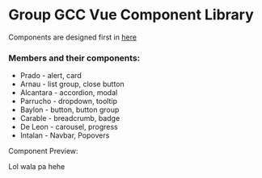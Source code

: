 # Group GCC Vue Component Library

Components are designed first in [here](https://www.figma.com/design/ncwy7ApKxRjGVoSGXWzJtd/Group-GCC---Vue-Component?node-id=0%3A1&t=CpWt0zb9bafTsA9r-1)

### Members and their components:

- Prado - alert, card
- Arnau - list group, close button
- Alcantara - accordion, modal
- Parrucho - dropdown, tooltip
- Baylon - button, button group
- Carable - breadcrumb, badge
- De Leon - carousel, progress
- Intalan - Navbar, Popovers

Component Preview:

Lol wala pa hehe

